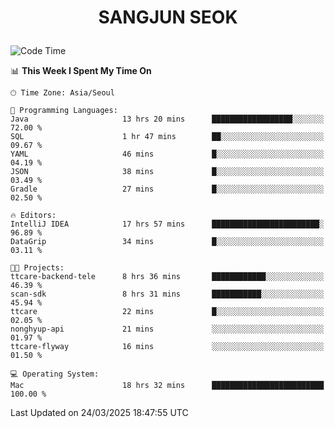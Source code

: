 <h1>
 <p align="center">
   SANGJUN SEOK
 </p>
</h1>

<!--START_SECTION:waka-->
![Code Time](http://img.shields.io/badge/Code%20Time-4%2C167%20hrs%2024%20mins-blue)

📊 **This Week I Spent My Time On** 

```text
🕑︎ Time Zone: Asia/Seoul

💬 Programming Languages: 
Java                     13 hrs 20 mins      ██████████████████░░░░░░░   72.00 % 
SQL                      1 hr 47 mins        ██░░░░░░░░░░░░░░░░░░░░░░░   09.67 % 
YAML                     46 mins             █░░░░░░░░░░░░░░░░░░░░░░░░   04.19 % 
JSON                     38 mins             █░░░░░░░░░░░░░░░░░░░░░░░░   03.49 % 
Gradle                   27 mins             █░░░░░░░░░░░░░░░░░░░░░░░░   02.50 % 

🔥 Editors: 
IntelliJ IDEA            17 hrs 57 mins      ████████████████████████░   96.89 % 
DataGrip                 34 mins             █░░░░░░░░░░░░░░░░░░░░░░░░   03.11 % 

🐱‍💻 Projects: 
ttcare-backend-tele      8 hrs 36 mins       ████████████░░░░░░░░░░░░░   46.39 % 
scan-sdk                 8 hrs 31 mins       ███████████░░░░░░░░░░░░░░   45.94 % 
ttcare                   22 mins             █░░░░░░░░░░░░░░░░░░░░░░░░   02.05 % 
nonghyup-api             21 mins             ░░░░░░░░░░░░░░░░░░░░░░░░░   01.97 % 
ttcare-flyway            16 mins             ░░░░░░░░░░░░░░░░░░░░░░░░░   01.50 % 

💻 Operating System: 
Mac                      18 hrs 32 mins      █████████████████████████   100.00 % 
```


 Last Updated on 24/03/2025 18:47:55 UTC
<!--END_SECTION:waka-->
